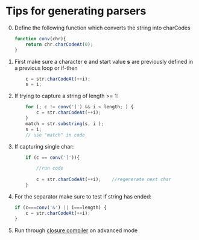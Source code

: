 Tips for generating parsers
===========================
0. Define the following function which converts the string into charCodes

	```javascript
	function conv(chr){
		return chr.charCodeAt(0);
	}
	```

1. First make sure a character **c** and start value **s** are previously defined in a previous loop or if-then

	```javascript
		c = str.charCodeAt(++i);
		s = i;
	```

2. If trying to capture a string of length >= 1:

	```javascript	
		for (; c != conv(']') && i < length; ) {
			c = str.charCodeAt(++i);
		}
		match = str.substring(s, i );
		s = i;
		// use "match" in code
	
	```

2. If capturing single char:

	```javascript
		if (c == conv(']')){
	
			//run code
			
			c = str.charCodeAt(++i);	//regenerate next char
		}    
	```

3. For the separator make sure to test if string has ended:

	```javascript
	if (c===conv('&') || i===length) {
		c = str.charCodeAt(++i);
	}
	```

4. Run through [closure compiler](http://closure-compiler.appspot.com/home) on advanced mode
